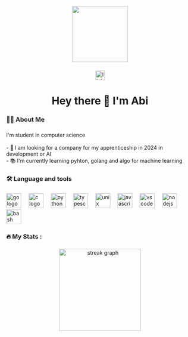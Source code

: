 <div align="center">
  <img height="150" src="https://files.oaiusercontent.com/file-2d6IEex9pQSL8bj3hcWGw8go?se=2024-05-04T07%3A44%3A01Z&sp=r&sv=2021-08-06&sr=b&rscc=max-age%3D31536000%2C%20immutable&rscd=attachment%3B%20filename%3Db056dd0d-7825-4a7b-ad43-501e08f42347.webp&sig=M9ilTFKHxK5vCHyfUOEvAiH%2BQrs/s7qCvpZRTtyfIUo%3D"  />
</div>

###

<div align="center">
  <a href="https://www.linkedin.com/in/abi-sarwan2/" target="_blank">
    <img src="https://img.shields.io/static/v1?message=LinkedIn&logo=linkedin&label=&color=0077B5&logoColor=white&labelColor=&style=for-the-badge" height="25" alt="linkedin logo"  />
  </a>
</div>

###

<h1 align="center">Hey there 👋 I'm Abi</h1>

###

<h3 align="left">👨‍💻  About Me</h3>

###

<p align="left">I'm student in computer science<br><br>- 🔭 I am looking for a company for my apprenticeship in 2024 in development or AI<br>- 📚 I'm currently learning pyhton, golang and algo for machine learning</p>

###

<h3 align="left">🛠 Language and tools</h3>

###

<div align="left">
  <img src="https://cdn.jsdelivr.net/gh/devicons/devicon/icons/go/go-original-wordmark.svg" height="40" alt="go logo"  />
  <img width="12" />
  <img src="https://cdn.jsdelivr.net/gh/devicons/devicon/icons/c/c-original.svg" height="40" alt="c logo"  />
  <img width="12" />
  <img src="https://cdn.jsdelivr.net/gh/devicons/devicon/icons/python/python-original.svg" height="40" alt="python logo"  />
  <img width="12" />
  <img src="https://cdn.jsdelivr.net/gh/devicons/devicon/icons/typescript/typescript-original.svg" height="40" alt="typescript logo"  />
  <img width="12" />
  <img src="https://cdn.jsdelivr.net/gh/devicons/devicon/icons/unix/unix-original.svg" height="40" alt="unix logo"  />
  <img width="12" />
  <img src="https://cdn.jsdelivr.net/gh/devicons/devicon/icons/javascript/javascript-original.svg" height="40" alt="javascript logo"  />
  <img width="12" />
  <img src="https://cdn.jsdelivr.net/gh/devicons/devicon/icons/vscode/vscode-original.svg" height="40" alt="vscode logo"  />
  <img width="12" />
  <img src="https://cdn.jsdelivr.net/gh/devicons/devicon/icons/nodejs/nodejs-original.svg" height="40" alt="nodejs logo"  />
  <img width="12" />
  <img src="https://cdn.jsdelivr.net/gh/devicons/devicon/icons/bash/bash-original.svg" height="40" alt="bash logo"  />
</div>

###

<h3 align="left">🔥   My Stats :</h3>

###

<div align="center">
  <img src="https://streak-stats.demolab.com?user=abisarwan-go&locale=en&mode=daily&theme=dark&hide_border=false&border_radius=5&order=3" height="220" alt="streak graph"  />
</div>

###
